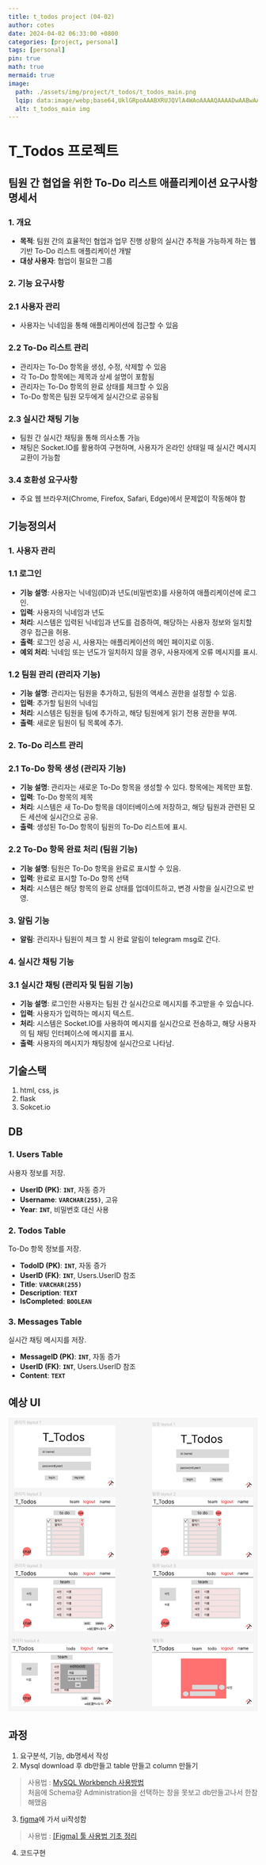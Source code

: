 ```yaml
---
title: t_todos project (04-02) 
author: cotes
date: 2024-04-02 06:33:00 +0800
categories: [project, personal]
tags: [personal]
pin: true
math: true
mermaid: true
image:
  path: ./assets/img/project/t_todos/t_todos_main.png
  lqip: data:image/webp;base64,UklGRpoAAABXRUJQVlA4WAoAAAAQAAAADwAABwAAQUxQSDIAAAARL0AmbZurmr57yyIiqE8oiG0bejIYEQTgqiDA9vqnsUSI6H+oAERp2HZ65qP/VIAWAFZQOCBCAAAA8AEAnQEqEAAIAAVAfCWkAALp8sF8rgRgAP7o9FDvMCkMde9PK7euH5M1m6VWoDXf2FkP3BqV0ZYbO6NA/VFIAAAA
  alt: t_todos_main img
---
```


# T_Todos 프로젝트 

## **팀원 간 협업을 위한 To-Do 리스트 애플리케이션 요구사항 명세서**

### **1. 개요**

- **목적**: 팀원 간의 효율적인 협업과 업무 진행 상황의 실시간 추적을 가능하게 하는 웹 기반 To-Do 리스트 애플리케이션 개발
- **대상 사용자**: 협업이 필요한 그룹

### **2. 기능 요구사항**

### 2.1 사용자 관리

- 사용자는 닉네임을 통해 애플리케이션에 접근할 수 있음

### 2.2 To-Do 리스트 관리

- 관리자는 To-Do 항목을 생성, 수정, 삭제할 수 있음
- 각 To-Do 항목에는 제목과 상세 설명이 포함됨
- 관리자는 To-Do 항목의 완료 상태를 체크할 수 있음
- To-Do 항목은 팀원 모두에게 실시간으로 공유됨

### 2.3 실시간 채팅 기능

- 팀원 간 실시간 채팅을 통해 의사소통 가능
- 채팅은 Socket.IO를 활용하여 구현하며, 사용자가 온라인 상태일 때 실시간 메시지 교환이 가능함

### 3.4 호환성 요구사항

- 주요 웹 브라우저(Chrome, Firefox, Safari, Edge)에서 문제없이 작동해야 함


## **기능정의서**

### **1. 사용자 관리**

### 1.1 로그인

- **기능 설명**: 사용자는 닉네임(ID)과 년도(비밀번호)를 사용하여 애플리케이션에 로그인.
- **입력**: 사용자의 닉네임과 년도
- **처리**: 시스템은 입력된 닉네임과 년도를 검증하여, 해당하는 사용자 정보와 일치할 경우 접근을 허용.
- **출력**: 로그인 성공 시, 사용자는 애플리케이션의 메인 페이지로 이동.
- **예외 처리**: 닉네임 또는 년도가 일치하지 않을 경우, 사용자에게 오류 메시지를 표시.

### 1.2 팀원 관리 (관리자 기능)

- **기능 설명**: 관리자는 팀원을 추가하고, 팀원의 액세스 권한을 설정할 수 있음.
- **입력**: 추가할 팀원의 닉네임
- **처리**: 시스템은 팀원을 팀에 추가하고, 해당 팀원에게 읽기 전용 권한을 부여.
- **출력**: 새로운 팀원이 팀 목록에 추가.

### **2. To-Do 리스트 관리**

### 2.1 To-Do 항목 생성 (관리자 기능)

- **기능 설명**: 관리자는 새로운 To-Do 항목을 생성할 수 있다. 항목에는 제목만 포함.
- **입력**: To-Do 항목의 제목
- **처리**: 시스템은 새 To-Do 항목을 데이터베이스에 저장하고, 해당 팀원과 관련된 모든 세션에 실시간으로 공유.
- **출력**: 생성된 To-Do 항목이 팀원의 To-Do 리스트에 표시.

### 2.2 To-Do 항목 완료 처리 (팀원 기능)

- **기능 설명**: 팀원은 To-Do 항목을 완료로 표시할 수 있음.
- **입력**: 완료로 표시할 To-Do 항목 선택
- **처리**: 시스템은 해당 항목의 완료 상태를 업데이트하고, 변경 사항을 실시간으로 반영.

### **3. 알림 기능**

- **알림**: 관리자나 팀원이 체크 할 시 완료 알림이 telegram msg로 간다.

### **4. 실시간 채팅 기능**

### 3.1 실시간 채팅 (관리자 및 팀원 기능)

- **기능 설명**: 로그인한 사용자는 팀원 간 실시간으로 메시지를 주고받을 수 있습니다. 
- **입력**: 사용자가 입력하는 메시지 텍스트.
- **처리**: 시스템은 Socket.IO를 사용하여 메시지를 실시간으로 전송하고, 해당 사용자의 팀 채팅 인터페이스에 메시지를 표시.
- **출력**: 사용자의 메시지가 채팅창에 실시간으로 나타남.


## **기술스택**

1. html, css, js
2. flask 
3. Sokcet.io

## **DB**

### **1. Users Table**

사용자 정보를 저장.

- **UserID (PK)**: **`INT`**, 자동 증가
- **Username**: **`VARCHAR(255)`**, 고유
- **Year**: **`INT`**, 비밀번호 대신 사용

### **2. Todos Table**

To-Do 항목 정보를 저장.

- **TodoID (PK)**: **`INT`**, 자동 증가
- **UserID (FK)**: **`INT`**, Users.UserID 참조
- **Title**: **`VARCHAR(255)`**
- **Description**: **`TEXT`**
- **IsCompleted**: **`BOOLEAN`**

### **3. Messages Table**

실시간 채팅 메시지를 저장.

- **MessageID (PK)**: **`INT`**, 자동 증가
- **UserID (FK)**: **`INT`**, Users.UserID 참조
- **Content**: **`TEXT`**

## **예상 UI**

![UI](./assets/img/project/t_todos/t_todos_ui.png)

## 과정

1. 요구분석, 기능, db명세서 작성
2. Mysql download 후 db만들고 table 만들고 column 만들기
> 사용법 : [MySQL Workbench 사용방법](https://velog.io/@coreminw/MySQL-Workbench-%EC%82%AC%EC%9A%A9%EB%B0%A9%EB%B2%95)  
처음에 Schema랑 Administration을 선택하는 창을 못보고 db만들고나서  한참 해맸음 
3. [figma](https://www.figma.com/)에 가서 ui작성함 
> 사용법 : [[Figma] 툴 사용법 기초 정리](https://tkayyoo.tistory.com/20) 
4. 코드구현


